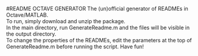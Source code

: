 #README OCTAVE GENERATOR
The (un)official generator of READMEs in Octave/MATLAB.  
To run, simply download and unzip the package.  
In the main directory, run GenerateReadme.m and the files will be visible in the output directory.  
To change the properties of the READMEs, edit the parameters at the top of GenerateReadme.m before running the script.  Have fun!
